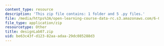 ```yaml
---
content_type: resource
description: 'This zip file contains: 1 folder and 5 .py files.'
file: /media/https%3A/open-learning-course-data-rc.s3.amazonaws.com/6-01sc-introduction-to-electrical-engineering-and-computer-science-i-spring-2011/be63c43fd12382aaadaa29dc085288d3_designLab07.zip
file_type: application/zip
resourcetype: Other
title: designLab07.zip
uid: be63c43f-d123-82aa-adaa-29dc085288d3
---
```

